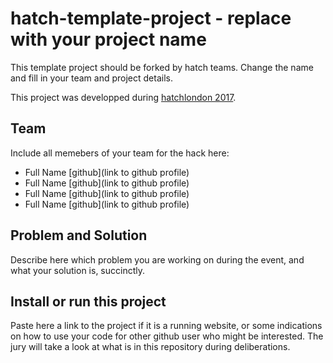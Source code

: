 # hatch-template-project - replace with your project name

This template project should be forked by hatch teams. Change the name and fill in your team and project details.

This project was developped during [hatchlondon 2017](http://hatchlondon.io).

## Team
Include all memebers of your team for the hack here:

* Full Name [github](link to github profile)
* Full Name [github](link to github profile)
* Full Name [github](link to github profile)
* Full Name [github](link to github profile)

## Problem and Solution

Describe here which problem you are working on during the event, and what your solution is, succinctly.

## Install or run this project

Paste here a link to the project if it is a running website, or some indications on how to use your code for other github user who might be interested. The jury will take a look at what is in this repository during deliberations.


